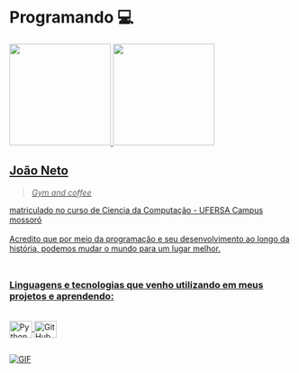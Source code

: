# Programando 💻

<div align="left">
  <a href="https://github.com/JaoNeto26">
  <img height="180em" src="https://github-readme-stats.vercel.app/api/top-langs/?username=JaoNeto26&layout=compact&langs_count=7&theme=dracula%22/%3E)"/>
  <img height="180em" src="https://github-readme-stats.vercel.app/api?username=JaoNeto26&show_icons=true&theme=dracula&include_all_commits=true&count_private=true%22/%3E)"/>
</div>
 
 ## João Neto
 
 > *Gym and coffee*

matriculado no curso de Ciencia da Computação - UFERSA Campus mossoró <br> <br>Acredito que por meio da programação e seu desenvolvimento ao longo da história, podemos mudar o mundo para um lugar melhor. 
<br>
<br>
 
 ##

### Linguagens e tecnologias que venho utilizando em meus projetos e aprendendo:
<div style="display: inline_block"><br>
  <img align="center" alt="Python" height="30" width="40" src="https://cdn.jsdelivr.net/gh/devicons/devicon/icons/python/python-original-wordmark.svg">
  <img align="center" alt="GitHub" height="30" width="40" src="https://cdn.jsdelivr.net/gh/devicons/devicon/icons/github/github-original-wordmark.svg">
</div>
  
  ##
<img align="center" alt="GIF" src="https://media.giphy.com/media/Yfl7CS7vQqnebA69aH/giphy.gif"/>

